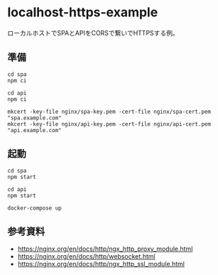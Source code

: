 # localhost-https-example

ローカルホストでSPAとAPIをCORSで繋いでHTTPSする例。

## 準備

```
cd spa
npm ci
```

```
cd api
npm ci
```

```
mkcert -key-file nginx/spa-key.pem -cert-file nginx/spa-cert.pem "spa.example.com"
mkcert -key-file nginx/api-key.pem -cert-file nginx/api-cert.pem "api.example.com"
```

## 起動

```
cd spa
npm start
```

```
cd api
npm start
```

```
docker-compose up
```

## 参考資料

- https://nginx.org/en/docs/http/ngx_http_proxy_module.html
- https://nginx.org/en/docs/http/websocket.html
- https://nginx.org/en/docs/http/ngx_http_ssl_module.html


